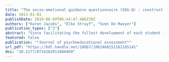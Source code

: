 ```yaml
---
title: "The socio-emotional guidance questionnaire (SEG-Q) : construct validity and invariance across teacher groups"
date: 2013-01-01
publishDate: 2019-06-09T06:44:47.486239Z
authors: ["Karen Jacobs", "Elke Struyf", "Sven De Maeyer"]
publication_types: ["2"]
abstract: "Since facilitating the fullest development of each student in terms of enriching their intellectual development as well as their personal, social, and emotional development has become an important objective, social and emotional guidance has become an integral part of education. This recent acknowledgment has stimulated research interest into how to measure, evaluate, and optimize guidance activities in schools. This interest, however, is contingent on a valid assessment of integrated socioemotional guidance, which despite the growing attention still remains a problem. This study therefore aims to investigate the validity and generalizability of the Socio-Emotional Guidance Questionnaire (SEG-Q). Measurement invariance across three groups of teachers teaching in different stages of secondary education (Total n = 3,336) was tested, by means of multigroup confirmatory factor analyses (MGCFA) in Mplus. The results show partial invariance of the SEG-Q across the teacher groups, confirming that the SEG-Q is a psychometrically sound self-report instrument for secondary education teachers which can be used by researchers and practitioners to measure, map, describe, or evaluate integrated socioemotional guidance."
featured: false
publication: "*Journal of psychoeducational assessment*"
url_pdf: "https://hdl.handle.net/10067/1062460151162165141"
doi: "10.1177/0734282913480469"
---
```


